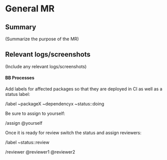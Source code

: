 # General MR

## Summary

(Summarize the purpose of the MR)

## Relevant logs/screenshots

(Include any relevant logs/screenshots)

#### BB Processes

Add labels for affected packages so that they are deployed in CI as well as a status label:

/label ~packageX ~dependencyx ~status::doing

Be sure to assign to yourself:

/assign @yourself

Once it is ready for review switch the status and assign reviewers:

/label ~status::review

/reviewer @reviewer1 @reviewer2
